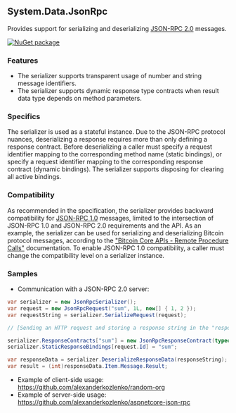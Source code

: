 ## System.Data.JsonRpc

Provides support for serializing and deserializing [JSON-RPC 2.0](http://www.jsonrpc.org/specification) messages.

[![NuGet package](https://img.shields.io/nuget/v/System.Data.JsonRpc.svg?style=flat-square)](https://www.nuget.org/packages/System.Data.JsonRpc)

### Features

- The serializer supports transparent usage of number and string message identifiers.
- The serializer supports dynamic response type contracts when result data type depends on method parameters.

### Specifics

The serializer is used as a stateful instance. Due to the JSON-RPC protocol nuances, deserializing a response requires more than only defining a response contract. Before deserializing a caller must specify a request identifier mapping to the corresponding method name (static bindings), or specify a request identifier mapping to the corresponding response contract (dynamic bindings). The serializer supports disposing for clearing all active bindings.

### Compatibility

As recommended in the specification, the serializer provides backward compatibility for [JSON-RPC 1.0](http://www.jsonrpc.org/specification_v1) messages, limited to the intersection of JSON-RPC 1.0 and JSON-RPC 2.0 requirements and the API. As an example, the serializer can be used for serializing and deserializing Bitcoin protocol messages, according to the ["Bitcoin Core APIs - Remote Procedure Calls"](https://bitcoin.org/en/developer-reference#remote-procedure-calls-rpcs) documentation. To enable JSON-RPC 1.0 compatibility, a caller must change the compatibility level on a serializer instance.

### Samples

- Communication with a JSON-RPC 2.0 server:

```cs
var serializer = new JsonRpcSerializer();
var request = new JsonRpcRequest("sum", 1L, new[] { 1, 2 });
var requestString = serializer.SerializeRequest(request);

// [Sending an HTTP request and storing a response string in the "responseString"]

serializer.ResponseContracts["sum"] = new JsonRpcResponseContract(typeof(int));
serializer.StaticResponseBindings[request.Id] = "sum";

var responseData = serializer.DeserializeResponseData(responseString);
var result = (int)responseData.Item.Message.Result;
```

- Example of client-side usage: https://github.com/alexanderkozlenko/random-org
- Example of server-side usage: https://github.com/alexanderkozlenko/aspnetcore-json-rpc